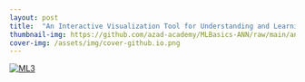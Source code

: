 ```yaml
---
layout: post
title:  "An Interactive Visualization Tool for Understanding and Learning the Concept"
thumbnail-img: https://github.com/azad-academy/MLBasics-ANN/raw/main/ann.gif
cover-img: /assets/img/cover-github.io.png
---
```


[![ML3](https://github.com/azad-academy/MLBasics-ANN/raw/main/ann.gif)](https://github.com/azad-academy/MLBasics-ANN)